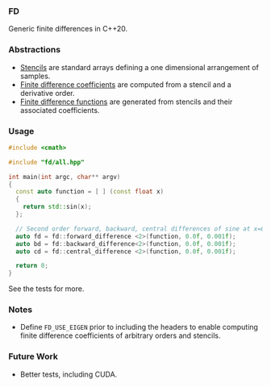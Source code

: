 ### FD
Generic finite differences in C++20.

### Abstractions
- [Stencils](core/stencil.hpp) are standard arrays defining a one dimensional arrangement of samples.
- [Finite difference coefficients](core/coefficients.hpp) are computed from a stencil and a derivative order.
- [Finite difference functions](core/function.hpp) are generated from stencils and their associated coefficients.

### Usage
```cpp
#include <cmath>

#include "fd/all.hpp"

int main(int argc, char** argv)
{
  const auto function = [ ] (const float x)
  {
    return std::sin(x);
  };

  // Second order forward, backward, central differences of sine at x=0.0f with h=0.001f.
  auto fd = fd::forward_difference <2>(function, 0.0f, 0.001f);
  auto bd = fd::backward_difference<2>(function, 0.0f, 0.001f);
  auto cd = fd::central_difference <2>(function, 0.0f, 0.001f);

  return 0;
}
```
See the tests for more.

### Notes
- Define `FD_USE_EIGEN` prior to including the headers to enable computing finite difference coefficients of arbitrary orders and stencils.

### Future Work
- Better tests, including CUDA.